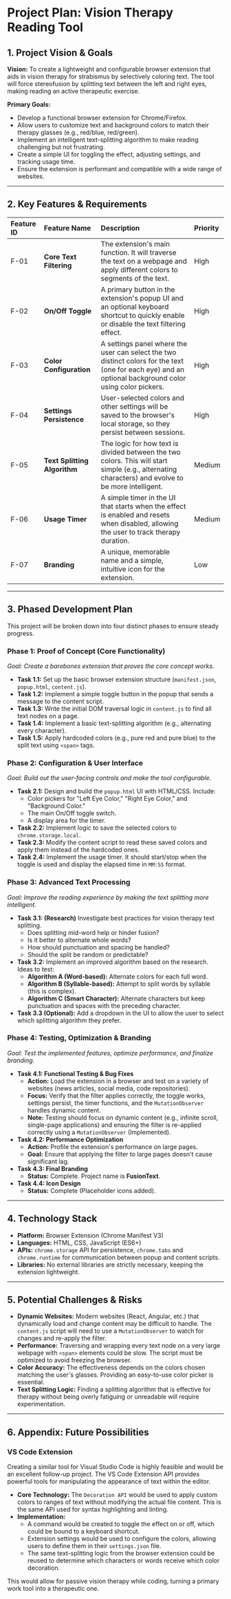 # Project Plan: Vision Therapy Reading Tool

## 1. Project Vision & Goals

**Vision:** To create a lightweight and configurable browser extension that aids in vision therapy for strabismus by selectively coloring text. The tool will force stereofusion by splitting text between the left and right eyes, making reading an active therapeutic exercise.

**Primary Goals:**
* Develop a functional browser extension for Chrome/Firefox.
* Allow users to customize text and background colors to match their therapy glasses (e.g., red/blue, red/green).
* Implement an intelligent text-splitting algorithm to make reading challenging but not frustrating.
* Create a simple UI for toggling the effect, adjusting settings, and tracking usage time.
* Ensure the extension is performant and compatible with a wide range of websites.

---

## 2. Key Features & Requirements

| Feature ID | Feature Name | Description | Priority |
| :--- | :--- | :--- | :--- |
| F-01 | **Core Text Filtering** | The extension's main function. It will traverse the text on a webpage and apply different colors to segments of the text. | High |
| F-02 | **On/Off Toggle** | A primary button in the extension's popup UI and an optional keyboard shortcut to quickly enable or disable the text filtering effect. | High |
| F-03 | **Color Configuration** | A settings panel where the user can select the two distinct colors for the text (one for each eye) and an optional background color using color pickers. | High |
| F-04 | **Settings Persistence** | User-selected colors and other settings will be saved to the browser's local storage, so they persist between sessions. | High |
| F-05 | **Text Splitting Algorithm** | The logic for how text is divided between the two colors. This will start simple (e.g., alternating characters) and evolve to be more intelligent. | Medium |
| F-06 | **Usage Timer** | A simple timer in the UI that starts when the effect is enabled and resets when disabled, allowing the user to track therapy duration. | Medium |
| F-07 | **Branding** | A unique, memorable name and a simple, intuitive icon for the extension. | Low |

---

## 3. Phased Development Plan

This project will be broken down into four distinct phases to ensure steady progress.

### Phase 1: Proof of Concept (Core Functionality)
*Goal: Create a barebones extension that proves the core concept works.*
* **Task 1.1:** Set up the basic browser extension structure (`manifest.json`, `popup.html`, `content.js`).
* **Task 1.2:** Implement a simple toggle button in the popup that sends a message to the content script.
* **Task 1.3:** Write the initial DOM traversal logic in `content.js` to find all text nodes on a page.
* **Task 1.4:** Implement a basic text-splitting algorithm (e.g., alternating every character).
* **Task 1.5:** Apply hardcoded colors (e.g., pure red and pure blue) to the split text using `<span>` tags.

### Phase 2: Configuration & User Interface
*Goal: Build out the user-facing controls and make the tool configurable.*
* **Task 2.1:** Design and build the `popup.html` UI with HTML/CSS. Include:
    * Color pickers for "Left Eye Color," "Right Eye Color," and "Background Color."
    * The main On/Off toggle switch.
    * A display area for the timer.
* **Task 2.2:** Implement logic to save the selected colors to `chrome.storage.local`.
* **Task 2.3:** Modify the content script to read these saved colors and apply them instead of the hardcoded ones.
* **Task 2.4:** Implement the usage timer. It should start/stop when the toggle is used and display the elapsed time in `MM:SS` format.

### Phase 3: Advanced Text Processing
*Goal: Improve the reading experience by making the text splitting more intelligent.*
* **Task 3.1: (Research)** Investigate best practices for vision therapy text splitting.
    * Does splitting mid-word help or hinder fusion?
    * Is it better to alternate whole words?
    * How should punctuation and spacing be handled?
    * Should the split be random or predictable?
* **Task 3.2:** Implement an improved algorithm based on the research. Ideas to test:
    * **Algorithm A (Word-based):** Alternate colors for each full word.
    * **Algorithm B (Syllable-based):** Attempt to split words by syllable (this is complex).
    * **Algorithm C (Smart Character):** Alternate characters but keep punctuation and spaces with the preceding character.
* **Task 3.3 (Optional):** Add a dropdown in the UI to allow the user to select which splitting algorithm they prefer.

### Phase 4: Testing, Optimization & Branding
*Goal: Test the implemented features, optimize performance, and finalize branding.*
* **Task 4.1: Functional Testing & Bug Fixes**
    * **Action:** Load the extension in a browser and test on a variety of websites (news articles, social media, code repositories).
    * **Focus:** Verify that the filter applies correctly, the toggle works, settings persist, the timer functions, and the `MutationObserver` handles dynamic content.
    * **Note:** Testing should focus on dynamic content (e.g., infinite scroll, single-page applications) and ensuring the filter is re-applied correctly using a `MutationObserver` (Implemented).
* **Task 4.2: Performance Optimization**
    * **Action:** Profile the extension's performance on large pages.
    * **Goal:** Ensure that applying the filter to large pages doesn't cause significant lag.
* **Task 4.3: Final Branding**
    * **Status:** Complete. Project name is **FusionText**.
* **Task 4.4: Icon Design**
    * **Status:** Complete (Placeholder icons added).

---

## 4. Technology Stack

* **Platform:** Browser Extension (Chrome Manifest V3)
* **Languages:** HTML, CSS, JavaScript (ES6+)
* **APIs:** `chrome.storage` API for persistence, `chrome.tabs` and `chrome.runtime` for communication between popup and content scripts.
* **Libraries:** No external libraries are strictly necessary, keeping the extension lightweight.

---

## 5. Potential Challenges & Risks

* **Dynamic Websites:** Modern websites (React, Angular, etc.) that dynamically load and change content may be difficult to handle. The `content.js` script will need to use a `MutationObserver` to watch for changes and re-apply the filter.
* **Performance:** Traversing and wrapping every text node on a very large webpage with `<span>` elements could be slow. The script must be optimized to avoid freezing the browser.
* **Color Accuracy:** The effectiveness depends on the colors chosen matching the user's glasses. Providing an easy-to-use color picker is essential.
* **Text Splitting Logic:** Finding a splitting algorithm that is effective for therapy without being overly fatiguing or unreadable will require experimentation.

---

## 6. Appendix: Future Possibilities

### VS Code Extension

Creating a similar tool for Visual Studio Code is highly feasible and would be an excellent follow-up project. The VS Code Extension API provides powerful tools for manipulating the appearance of text within the editor.

* **Core Technology:** The `Decoration API` would be used to apply custom colors to ranges of text without modifying the actual file content. This is the same API used for syntax highlighting and linting.
* **Implementation:**
    * A command would be created to toggle the effect on or off, which could be bound to a keyboard shortcut.
    * Extension settings would be used to configure the colors, allowing users to define them in their `settings.json` file.
    * The same text-splitting logic from the browser extension could be reused to determine which characters or words receive which color decoration.

This would allow for passive vision therapy while coding, turning a primary work tool into a therapeutic one.
